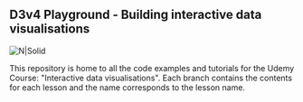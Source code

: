 ## D3v4 Playground - Building interactive data visualisations

![N|Solid](https://camo.githubusercontent.com/722a5cc12c7d40231ebeb8ca6facdc8547e2abf7/68747470733a2f2f64336a732e6f72672f6c6f676f2e737667)

This repository is home to all the code examples and tutorials for the Udemy Course: "Interactive data visualisations". Each branch contains the contents for each lesson and the name corresponds to the lesson name.